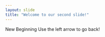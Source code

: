 ```yaml
---
layout: slide
title: "Welcome to our second slide!"
---
```

New Beginning
Use the left arrow to go back!
